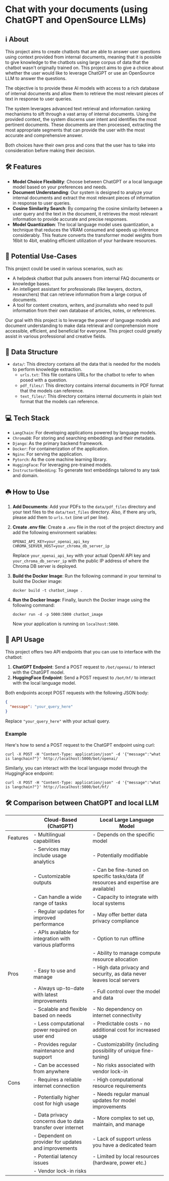 # Chat with your documents (using ChatGPT and OpenSource LLMs)

## ℹ️ About
This project aims to create chatbots that are able to answer user questions using context provided from internal documents, meaning that it is possible to give knowledge to the chatbots using large corpus of data that the chatbot wasn't originally trained on. This project aims to give a choice about whether the user would like to leverage ChatGPT or use an OpenSource LLM to answer the questions.

The objective is to provide these AI models with access to a rich database of internal documents and allow them to retrieve the most relevant pieces of text in response to user queries.

The system leverages advanced text retrieval and information ranking mechanisms to sift through a vast array of internal documents. Using the provided context, the system discerns user intent and identifies the most pertinent documents. These documents are then processed, extracting the most appropriate segments that can provide the user with the most accurate and comprehensive answer.

Both choices have their own pros and cons that the user has to take into consideration before making their decision.

## 🛠 Features

- **Model Choice Flexibility**: Choose between ChatGPT or a local language model based on your preferences and needs.
- **Document Understanding**: Our system is designed to analyze your internal documents and extract the most relevant pieces of information in response to user queries.
- **Cosine Similarity Search**: By comparing the cosine similarity between a user query and the text in the document, it retrieves the most relevant information to provide accurate and precise responses.
- **Model Quantization**: The local language model uses quantization, a technique that reduces the VRAM consumed and speeds up inference considerably. This feature converts the transformer model weights from 16bit to 4bit, enabling efficient utilization of your hardware resources.

## 🧠 Potential Use-Cases

This project could be used in various scenarios, such as:

- A helpdesk chatbot that pulls answers from internal FAQ documents or knowledge bases.
- An intelligent assistant for professionals (like lawyers, doctors, researchers) that can retrieve information from a large corpus of documents.
- A tool for content creators, writers, and journalists who need to pull information from their own database of articles, notes, or references.

Our goal with this project is to leverage the power of language models and document understanding to make data retrieval and comprehension more accessible, efficient, and beneficial for everyone. This project could greatly assist in various professional and creative fields.


## 📁 Data Structure
- `data/`: This directory contains all the data that is needed for the models to perform knowledge extraction.
    - `urls.txt`: This file contains URLs for the chatbot to refer to when posed with a question.
    - `pdf_files/`: This directory contains internal documents in PDF format that the models can reference.
    - `text_files/`: This directory contains internal documents in plain text format that the models can reference.

## 💻 Tech Stack

- `LangChain`: For developing applications powered by language models.
- `ChromaDB`: For storing and searching embeddings and their metadata.
- `Django`: As the primary backend framework.
- `Docker`: For containerization of the application.
- `Nginx`: For serving the application.
- `Pytorch`: As the core machine learning library.
- `HuggingFace`: For leveraging pre-trained models.
- `InstructorEmbedding`: To generate text embeddings tailored to any task and domain.


## ☘️ How to Use

1. **Add Documents**: Add your PDFs to the `data/pdf_files` directory and your text files to the `data/text_files` directory. Also, if there any urls, please add them to `urls.txt` (one url per line).

2. **Create .env file**: Create a `.env` file in the root of the project directory and add the following environment variables:

    ```shell
    OPENAI_API_KEY=your_openai_api_key
    CHROMA_SERVER_HOST=your_chroma_db_server_ip
    ```

    Replace `your_openai_api_key` with your actual OpenAI API key and `your_chroma_db_server_ip` with the public IP address of where the Chroma DB server is deployed.

3. **Build the Docker Image**: Run the following command in your terminal to build the Docker image:

    ```shell
    docker build -t chatbot_image .
    ```

4. **Run the Docker Image**: Finally, launch the Docker image using the following command:

    ```shell
    docker run -d -p 5000:5000 chatbot_image
    ```

    Now your application is running on `localhost:5000`.


## 🚀 API Usage

This project offers two API endpoints that you can use to interface with the chatbot:

1. **ChatGPT Endpoint**: Send a POST request to `/bot/openai/` to interact with the ChatGPT model.
2. **HuggingFace Endpoint**: Send a POST request to `/bot/hf/` to interact with the local language model.

Both endpoints accept POST requests with the following JSON body:

```json
{
  "message": "your_query_here"
}

```
Replace `"your_query_here"` with your actual query.

### Example

Here's how to send a POST request to the ChatGPT endpoint using curl:

```shell
curl -X POST -H "Content-Type: application/json" -d '{"message":"what is langchain?"}' http://localhost:5000/bot/openai/
```

Similarly, you can interact with the local language model through the HuggingFace endpoint:

```shell
curl -X POST -H "Content-Type: application/json" -d '{"message":"what is langchain?"}' http://localhost:5000/bot/hf/
```





 ## 🛠 Comparison between ChatGPT and local LLM
 |                                 | Cloud-Based (ChatGPT)                               | Local Large Language Model                  |
|---------------------------------|-----------------------------------------------------|--------------------------------------------|
| Features                        | - Multilingual capabilities                          | - Depends on the specific model              |
|                                 | - Services may include usage analytics                    | - Potentially modifiable                     |
|                                 | - Customizable outputs                               | - Can be fine-tuned on specific tasks/data (if resources and expertise are available) |
|                                 | - Can handle a wide range of tasks                   | - Capacity to integrate with local systems    |
|                                 | - Regular updates for improved performance          | - May offer better data privacy compliance    |
|                                 | - APIs available for integration with various platforms | - Option to run offline                   |
|                                 |               | - Ability to manage compute resource allocation |
| Pros                            | - Easy to use and manage                             | - High data privacy and security, as data never leaves local servers   |
|                                 | - Always up-to-date with latest improvements         | - Full control over the model and data      |
|                                 | - Scalable and flexible based on needs               | - No dependency on internet connectivity    |
|                                 | - Less computational power required on user end      | - Predictable costs - no additional cost for increased usage |
|                                 | - Provides regular maintenance and support           | - Customizability (including possibility of unique fine-tuning) |
|                                 | - Can be accessed from anywhere                      | - No risks associated with vendor lock-in   |
| Cons                            | - Requires a reliable internet connection            | - High computational resource requirements |
|                                 | - Potentially higher cost for high usage             | - Needs regular manual updates for model improvements |
|                                 | - Data privacy concerns due to data transfer over internet  | - More complex to set up, maintain, and manage |
|                                 | - Dependent on provider for updates and improvements |- Lack of support unless you have a dedicated team                 |
|                                 | - Potential latency issues                           | - Limited by local resources (hardware, power etc.) |
|                                 | - Vendor lock-in risks                               |  |



